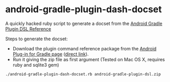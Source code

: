 android-gradle-plugin-dash-docset
=================================

A quickly hacked ruby script to generate a docset from the [Android Gradle Plugin DSL Reference](https://developer.android.com/tools/building/plugin-for-gradle.html)

Steps to generate the docset:
* Download the plugin command reference package from the [Android Plug-in for Gradle page](https://developer.android.com/tools/building/plugin-for-gradle.html) ([direct link](https://developer.android.com/shareables/sdk-tools/android-gradle-plugin-dsl.zip)).
* Run it giving the zip file as first argument (Tested on Mac OS X, requires ruby and sqlite3 gem)

```
./android-gradle-plugin-dash-docset.rb android-gradle-plugin-dsl.zip
```
